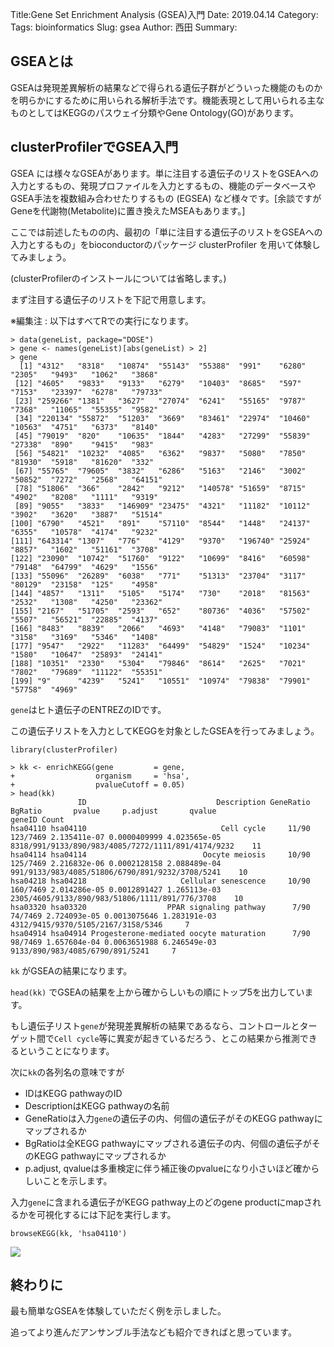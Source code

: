Title:Gene Set Enrichment Analysis (GSEA)入門
Date: 2019.04.14
Category:
Tags: bioinformatics
Slug: gsea
Author: 西田
Summary:

## GSEAとは
GSEAは発現差異解析の結果などで得られる遺伝子群がどういった機能のものかを明らかにするために用いられる解析手法です。機能表現として用いられる主なものとしてはKEGGのパスウェイ分類やGene Ontology(GO)があります。
## clusterProfilerでGSEA入門
GSEA には様々なGSEAがあります。単に注目する遺伝子のリストをGSEAへの入力とするもの、発現プロファイルを入力とするもの、機能のデータベースやGSEA手法を複数組み合わせたりするもの (EGSEA) など様々です。[余談ですがGeneを代謝物(Metabolite)に置き換えたMSEAもあります。]

ここでは前述したものの内、最初の「単に注目する遺伝子のリストをGSEAへの入力とするもの」をbioconductorのパッケージ clusterProfiler を用いて体験してみましょう。

(clusterProfilerのインストールについては省略します。)

まず注目する遺伝子のリストを下記で用意します。

※編集注 : 以下はすべてRでの実行になります。

```
> data(geneList, package="DOSE")
> gene <- names(geneList)[abs(geneList) > 2]
> gene
  [1] "4312"   "8318"   "10874"  "55143"  "55388"  "991"    "6280"   "2305"   "9493"   "1062"   "3868"  
 [12] "4605"   "9833"   "9133"   "6279"   "10403"  "8685"   "597"    "7153"   "23397"  "6278"   "79733"
 [23] "259266" "1381"   "3627"   "27074"  "6241"   "55165"  "9787"   "7368"   "11065"  "55355"  "9582"  
 [34] "220134" "55872"  "51203"  "3669"   "83461"  "22974"  "10460"  "10563"  "4751"   "6373"   "8140"  
 [45] "79019"  "820"    "10635"  "1844"   "4283"   "27299"  "55839"  "27338"  "890"    "9415"   "983"   
 [56] "54821"  "10232"  "4085"   "6362"   "9837"   "5080"   "7850"   "81930"  "5918"   "81620"  "332"   
 [67] "55765"  "79605"  "3832"   "6286"   "5163"   "2146"   "3002"   "50852"  "7272"   "2568"   "64151"
 [78] "51806"  "366"    "2842"   "9212"   "140578" "51659"  "8715"   "4902"   "8208"   "1111"   "9319"  
 [89] "9055"   "3833"   "146909" "23475"  "4321"   "11182"  "10112"  "3902"   "3620"   "3887"   "51514"
[100] "6790"   "4521"   "891"    "57110"  "8544"   "1448"   "24137"  "6355"   "10578"  "4174"   "9232"  
[111] "643314" "1307"   "776"    "4129"   "9370"   "196740" "25924"  "8857"   "1602"   "51161"  "3708"  
[122] "23090"  "10742"  "51760"  "9122"   "10699"  "8416"   "60598"  "79148"  "64799"  "4629"   "1556"  
[133] "55096"  "26289"  "6038"   "771"    "51313"  "23704"  "3117"   "80129"  "23158"  "125"    "4958"  
[144] "4857"   "1311"   "5105"   "5174"   "730"    "2018"   "81563"  "2532"   "1308"   "4250"   "23362"
[155] "2167"   "51705"  "2593"   "652"    "80736"  "4036"   "57502"  "5507"   "56521"  "22885"  "4137"  
[166] "8483"   "8839"   "2066"   "4693"   "4148"   "79083"  "1101"   "3158"   "3169"   "5346"   "1408"  
[177] "9547"   "2922"   "11283"  "64499"  "54829"  "1524"   "10234"  "1580"   "10647"  "25893"  "24141"
[188] "10351"  "2330"   "5304"   "79846"  "8614"   "2625"   "7021"   "7802"   "79689"  "11122"  "55351"
[199] "9"      "4239"   "5241"   "10551"  "10974"  "79838"  "79901"  "57758"  "4969"  
```

`gene`はヒト遺伝子のENTREZのIDです。

この遺伝子リストを入力としてKEGGを対象としたGSEAを行ってみましょう。


```
library(clusterProfiler)

> kk <- enrichKEGG(gene         = gene,
+                  organism     = 'hsa',
+                  pvalueCutoff = 0.05)
> head(kk)
               ID                             Description GeneRatio  BgRatio       pvalue     p.adjust       qvalue                                             geneID Count
hsa04110 hsa04110                              Cell cycle     11/90 123/7469 2.135411e-07 0.0000409999 4.023565e-05 8318/991/9133/890/983/4085/7272/1111/891/4174/9232    11
hsa04114 hsa04114                          Oocyte meiosis     10/90 125/7469 2.216832e-06 0.0002128158 2.088489e-04    991/9133/983/4085/51806/6790/891/9232/3708/5241    10
hsa04218 hsa04218                     Cellular senescence     10/90 160/7469 2.014286e-05 0.0012891427 1.265113e-03     2305/4605/9133/890/983/51806/1111/891/776/3708    10
hsa03320 hsa03320                  PPAR signaling pathway      7/90  74/7469 2.724093e-05 0.0013075646 1.283191e-03                 4312/9415/9370/5105/2167/3158/5346     7
hsa04914 hsa04914 Progesterone-mediated oocyte maturation      7/90  98/7469 1.657604e-04 0.0063651988 6.246549e-03                    9133/890/983/4085/6790/891/5241     7
```

`kk` がGSEAの結果になります。

`head(kk)` でGSEAの結果を上から確からしいもの順にトップ5を出力しています。

もし遺伝子リスト`gene`が発現差異解析の結果であるなら、コントロールとターゲット間で`Cell cycle`等に異変が起きているだろう、とこの結果から推測できるということになります。

次に`kk`の各列名の意味ですが

- IDはKEGG pathwayのID
- DescriptionはKEGG pathwayの名前
- GeneRatioは入力`gene`の遺伝子の内、何個の遺伝子がそのKEGG pathwayにマップされるか
- BgRatioは全KEGG pathwayにマップされる遺伝子の内、何個の遺伝子がそのKEGG pathwayにマップされるか
- p.adjust, qvalueは多重検定に伴う補正後のpvalueになり小さいほど確からしいことを示します。

入力`gene`に含まれる遺伝子がKEGG pathway上のどのgene productにmapされるかを可視化するには下記を実行します。
```
browseKEGG(kk, 'hsa04110')
```

![]({attach}images/gsea_figs/null9.png)
## 終わりに
最も簡単なGSEAを体験していただく例を示しました。

追ってより進んだアンサンブル手法なども紹介できればと思っています。
